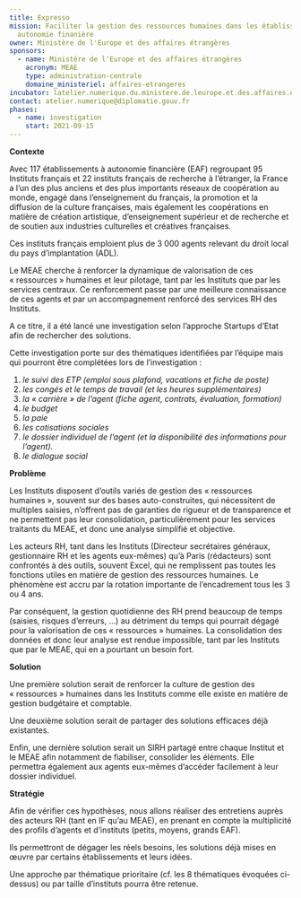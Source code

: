 ```yaml
---
title: Expresso
mission: Faciliter la gestion des ressources humaines dans les établissements à
  autonomie finanière
owner: Ministère de l'Europe et des affaires étrangères
sponsors:
  - name: Ministère de l'Europe et des affaires étrangères
    acronym: MEAE
    type: administration-centrale
    domaine_ministeriel: affaires-etrangeres
incubator: latelier.numerique.du.ministere.de.leurope.et.des.affaires.etrangeres
contact: atelier.numerique@diplomatie.gouv.fr
phases:
  - name: investigation
    start: 2021-09-15
---
```

**Contexte**

Avec 117 établissements à autonomie financière (EAF) regroupant 95 Instituts français et 22 instituts français de recherche à l’étranger, la France a l’un des plus anciens et des plus importants réseaux de coopération au monde, engagé dans l’enseignement du français, la promotion et la diffusion de la culture françaises, mais également les coopérations en matière de création artistique, d’enseignement supérieur et de recherche et de soutien aux industries culturelles et créatives françaises.

Ces instituts français emploient plus de 3 000 agents relevant du droit local du pays d’implantation (ADL).

Le MEAE cherche à renforcer la dynamique de valorisation de ces « ressources » humaines et leur pilotage, tant par les Instituts que par les services centraux. Ce renforcement passe par une meilleure connaissance de ces agents et par un accompagnement renforcé des services RH des Instituts.

A ce titre, il a été lancé une investigation selon l’approche Startups d’Etat afin de rechercher des solutions.

Cette investigation porte sur des thématiques identifiées par l’équipe mais qui pourront être complétées lors de l’investigation : 

1. *le suivi des ETP (emploi sous plafond, vacations et fiche de poste)* 
2. *les congés et le temps de travail (et les heures supplémentaires)* 
3. *la « carrière » de l’agent (fiche agent, contrats, évaluation, formation)* 
4. *le budget* 
5. *la paie* 
6. *les cotisations sociales* 
7. *le dossier individuel de l’agent (et la disponibilité des informations pour l’agent).* 
8. *le dialogue social*

**Problème**

Les Instituts disposent d’outils variés de gestion des « ressources humaines », souvent sur des bases auto-construites, qui nécessitent de multiples saisies, n’offrent pas de garanties de rigueur et de transparence et ne permettent pas leur consolidation, particulièrement pour les services traitants du MEAE, et donc une analyse simplifié et objective.

Les acteurs RH, tant dans les Instituts (Directeur secrétaires généraux, gestionnaire RH et les agents eux-mêmes) qu’à Paris (rédacteurs) sont confrontés à des outils, souvent Excel, qui ne remplissent pas toutes les fonctions utiles en matière de gestion des ressources humaines. Le phénomène est accru par la rotation importante de l’encadrement tous les 3 ou 4 ans.

Par conséquent, la gestion quotidienne des RH prend beaucoup de temps (saisies, risques d’erreurs, …) au détriment du temps qui pourrait dégagé pour la valorisation de ces « ressources » humaines. La consolidation des données et donc leur analyse est rendue impossible, tant par les Instituts que par le MEAE, qui en a pourtant un besoin fort.

**Solution**

Une première solution serait de renforcer la culture de gestion des « ressources » humaines dans les Instituts comme elle existe en matière de gestion budgétaire et comptable.

Une deuxième solution serait de partager des solutions efficaces déjà existantes.

Enfin, une dernière solution serait un SIRH partagé entre chaque Institut et le MEAE afin notamment de fiabiliser, consolider les éléments. Elle permettra également aux agents eux-mêmes d’accéder facilement à leur dossier individuel.

**Stratégie**

Afin de vérifier ces hypothèses, nous allons réaliser des entretiens auprès des acteurs RH (tant en IF qu’au MEAE), en prenant en compte la multiplicité des profils d’agents et d’instituts (petits, moyens, grands EAF).

Ils permettront de dégager les réels besoins, les solutions déjà mises en œuvre par certains établissements et leurs idées.

Une approche par thématique prioritaire (cf. les 8 thématiques évoquées ci-dessus) ou par taille d’instituts pourra être retenue.